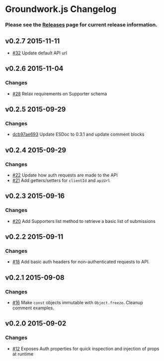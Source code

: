 # Groundwork.js Changelog

### Please see the [Releases](https://github.com/thegroundwork/groundwork.js/releases) page for current release information.

## v0.2.7 2015-11-11

- [#32](https://github.com/thegroundwork/groundwork.js/pull/32) Update default API url

## v0.2.6 2015-11-04

### Changes

- [#28](https://github.com/thegroundwork/groundwork.js/pull/28) Relax requirements on Supporter schema

## v0.2.5 2015-09-29

### Changes

- [dcb97ae693](https://github.com/thegroundwork/groundwork.js/commit/dcb97ae693d814e775975fea8b7c31137fc0e630) Update ESDoc to 0.3.1 and update comment blocks

## v0.2.4 2015-09-29

### Changes

- [#22](https://github.com/thegroundwork/groundwork.js/pull/22) Update how auth requests are made to the API
- [#21](https://github.com/thegroundwork/groundwork.js/pull/21) Add getters/setters for `clientId` and `apiUrl`

## v0.2.3 2015-09-16

### Changes

- [#20](https://github.com/thegroundwork/groundwork.js/pull/20) Add Supporters list method to retrieve a basic list of submissions

## v0.2.2 2015-09-11

### Changes

- [#18](https://github.com/thegroundwork/groundwork.js/pull/18) Add basic auth headers for non-authenticated requests to API.

## v0.2.1 2015-09-08

### Changes

- [#16](https://github.com/thegroundwork/groundwork.js/pull/16) Make `const` objects immutable with `Object.freeze`. Cleanup comment examples.

## v0.2.0 2015-09-02

### Changes

- [#12](https://github.com/thegroundwork/groundwork.js/pull/12) Exposes Auth properties for quick inspection and injection of props at runtime
